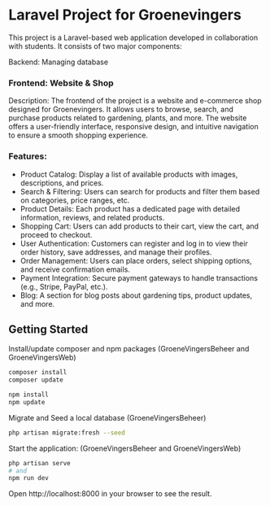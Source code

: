 # Laravel Project for Groenevingers
This project is a Laravel-based web application developed in collaboration with students. It consists of two major components:

Backend: Managing database


### Frontend: Website & Shop
Description:
The frontend of the project is a website and e-commerce shop designed for Groenevingers. It allows users to browse, search, and purchase products related to gardening, plants, and more. The website offers a user-friendly interface, responsive design, and intuitive navigation to ensure a smooth shopping experience.

### Features:
- Product Catalog: Display a list of available products with images, descriptions, and prices.
- Search & Filtering: Users can search for products and filter them based on categories, price ranges, etc.
- Product Details: Each product has a dedicated page with detailed information, reviews, and related products.
- Shopping Cart: Users can add products to their cart, view the cart, and proceed to checkout.
- User Authentication: Customers can register and log in to view their order history, save addresses, and manage their profiles.
- Order Management: Users can place orders, select shipping options, and receive confirmation emails.
- Payment Integration: Secure payment gateways to handle transactions (e.g., Stripe, PayPal, etc.).
- Blog: A section for blog posts about gardening tips, product updates, and more.


## Getting Started
Install/update composer and npm packages (GroeneVingersBeheer and GroeneVingersWeb)

```bash
composer install
composer update

npm install
npm update
```

Migrate and Seed a local database (GroeneVingersBeheer)

```bash
php artisan migrate:fresh --seed
```

Start the application: (GroeneVingersBeheer and GroeneVingersWeb)

```bash
php artisan serve
# and
npm run dev
```

Open http://localhost:8000 in your browser to see the result.
